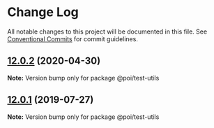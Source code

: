 # Change Log

All notable changes to this project will be documented in this file.
See [Conventional Commits](https://conventionalcommits.org) for commit guidelines.

## [12.0.2](https://github.com/egoist/poi/compare/@poi/test-utils@12.0.1...@poi/test-utils@12.0.2) (2020-04-30)

**Note:** Version bump only for package @poi/test-utils





## [12.0.1](https://github.com/egoist/poi/compare/@poi/test-utils@12.0.0...@poi/test-utils@12.0.1) (2019-07-27)

**Note:** Version bump only for package @poi/test-utils

